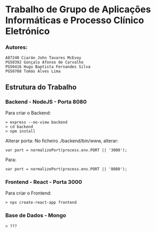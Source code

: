 # Trabalho de Grupo de Aplicações Informáticas e Processo Clínico Eletrónico

### Autores:
```
A87240 Ciarán John Tavares McEvoy
PG50392 Gonçalo Afonso de Carvalho
PG50416 Hugo Baptista Fernandes Silva
PG50788 Tomás Alves Lima
```

## Estrutura do Trabalho
### Backend - NodeJS - Porta 8080
Para criar o Backend:
```
> express --no-view backend
> cd backend
> npm install
```
Alterar porta:
No ficheiro ./backend/bin/www, alterar:
```
var port = normalizePort(process.env.PORT || '3000');
```
Para:
```
var port = normalizePort(process.env.PORT || '8080');
```
### Frontend - React - Porta 3000
Para criar o Frontend:
```
> npx create-react-app frontend
```
### Base de Dados - Mongo
```
> ???
```
